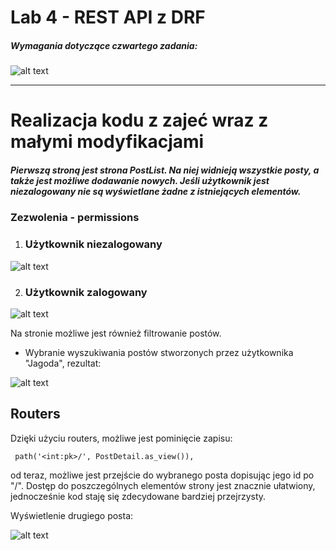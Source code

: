 # Lab 4 - REST API z DRF

####
##### Wymagania dotyczące czwartego zadania:
####

![alt text](https://i.imgur.com/TwbYQN0.png)  


---
# Realizacja kodu z zajeć wraz z małymi modyfikacjami

##### Pierwszą stroną jest strona PostList. Na niej widnieją wszystkie posty, a także jest możliwe dodawanie nowych. Jeśli użytkownik jest niezalogowany nie są wyświetlane żadne z istniejących elementów.

### Zezwolenia - permissions

1. ### Użytkownik niezalogowany

![alt text](https://i.imgur.com/vQTQPJi.png)  

2. ### Użytkownik zalogowany

![alt text](https://i.imgur.com/ZwZFUfy.png)  

Na stronie możliwe jest również filtrowanie postów.

- Wybranie wyszukiwania postów stworzonych przez użytkownika "Jagoda", rezultat:

![alt text](https://i.imgur.com/mUWp33h.png)  

## Routers
Dzięki użyciu routers, możliwe jest pominięcie zapisu:

```
 path('<int:pk>/', PostDetail.as_view()),
```

od teraz, możliwe jest przejście do wybranego posta dopisując jego id po "/". Dostęp do poszczególnych elementów strony jest znacznie ułatwiony, jednocześnie kod staję się zdecydowane bardziej przejrzysty.

Wyświetlenie drugiego posta:

![alt text](https://i.imgur.com/H8kThPR.png)



